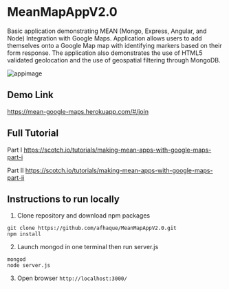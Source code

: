 # MeanMapAppV2.0
Basic application demonstrating MEAN (Mongo, Express, Angular, and Node) Integration with Google Maps. Application allows users to add themselves onto a Google Map map with identifying markers based on their form response. The application also demonstrates the use of HTML5 validated geolocation and the use of geospatial filtering through MongoDB. 

![appimage](https://raw.githubusercontent.com/afhaque/MeanMapAppV2.0/master/Resources/AppImage.png)

## Demo Link

https://mean-google-maps.herokuapp.com/#/join

## Full Tutorial
Part I
https://scotch.io/tutorials/making-mean-apps-with-google-maps-part-i
 
Part II
https://scotch.io/tutorials/making-mean-apps-with-google-maps-part-ii
 
## Instructions to run locally 

1) Clone repository and download npm packages 

```
git clone https://github.com/afhaque/MeanMapAppV2.0.git
npm install
```

2) Launch mongod in one terminal then run server.js

````
mongod
node server.js
````

3) Open browser `http://localhost:3000/`
